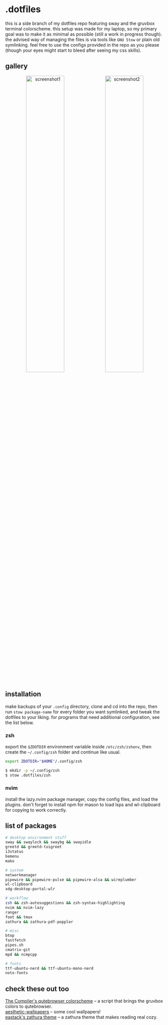 # .dotfiles
this is a side branch of my dotfiles repo featuring sway and the gruvbox terminal colorscheme. this setup was made for my laptop, so my primary goal was to make it as minimal as possible (still a work in progress though). the advised way of managing the files is via tools like `GNU Stow` or plain old symlinking. feel free to use the configs provided in the repo as you please (though your eyes might start to bleed after seeing my css skills).

## gallery
<p align="center">
  <img src="https://github.com/user-attachments/assets/3d929b02-190f-4860-92eb-2dcf07de4243" alt="screenshot1" width="49%">
  <img src="https://github.com/user-attachments/assets/93df3c00-65bd-4d95-bb7c-ec59b10fc25c" alt="screenshot2" width="49%">
</p>

## installation
make backups of your `.config` directory, clone and cd into the repo, then run `stow package-name` for every folder you want symlinked, and tweak the dotfiles to your liking. for programs that need additional configuration, see the list below.

### zsh
export the `$ZDOTDIR` environment variable inside `/etc/zsh/zshenv`, then create the `~/.config/zsh` folder and continue like usual.
```zsh
export ZDOTDIR="$HOME"/.config/zsh
```
```zsh
$ mkdir -p ~/.config/zsh
$ stow .dotfiles/zsh
```

### nvim
install the lazy.nvim package manager, copy the config files, and load the plugins. don't forget to install npm for mason to load lsps and wl-clipboard for copying to work correctly.

## list of packages
```zsh
# desktop environment stuff
sway && swaylock && swaybg && swayidle
greetd && greetd-tuigreet
i3status
bemenu
mako

# system
networkmanager
pipewire && pipewire-pulse && pipewire-alsa && wireplumber
wl-clipboard
xdg-desktop-portal-wlr

# workflow 
zsh && zsh-autosuggestions && zsh-syntax-highlighting
nvim && nvim-lazy
ranger
foot && tmux
zathura && zathura-pdf-poppler

# misc
btop
fastfetch
pipes.sh
cmatrix-git
mpd && ncmpcpp

# fonts
ttf-ubuntu-nerd && ttf-ubuntu-mono-nerd
noto-fonts
```

## check these out too
[The Compiler's qutebrowser colorscheme](https://github.com/The-Compiler/dotfiles/blob/master/qutebrowser/gruvbox.py) – a script that brings the gruvbox colors to qutebrowser.</br>
[aesthetic-wallpapers](https://github.com/D3Ext/aesthetic-wallpapers) – some cool wallpapers!</br>
[eastack's zathura theme](https://github.com/eastack/zathura-gruvbox) – a zathura theme that makes reading real cozy.

